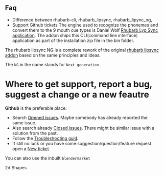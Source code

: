 
## Faq

- Difference between rhubarb-cli, rhubarb_lipsync, rhubarb_lipync_ng,
- Support Github tickets
The engine used to recognize the phonemes and convert them to the 9 mouth cue types is
Daniel Wolf [Rhubarb Lyp Sync application](https://github.com/DanielSWolf/rhubarb-lip-sync). The addon ships this CLI(command line interface) application as part of the installation zip file in the bin folder.

The rhubarb lipsync NG is a complete rework of the original [rhubarb lipsync addon](https://github.com/scaredyfish/blender-rhubarb-lipsync) based on the same principles and ideas.

The `NG` in the name stands for `Next generation`

# Where to get support, report a bug, suggest a change or a new feautre

**Github** is the preferable place:
- Search [Opened issues](https://github.com/Premik/blender_rhubarb_lipsync_ng/issues?q=is%3Aopen). Maybe somebody has already reported the same issue.
- Also search already [Closed issues](https://github.com/Premik/blender_rhubarb_lipsync_ng/issues?q=is%3Aclosed). There might be similar issue with a solution from the past.
- Follow the [Troubleshooting guid](https://github.com/Premik/blender_rhubarb_lipsync_ng/blob/master/troubleshooting.md).
- If still no luck or you have some suggestion/question/feature request open a [New ticket](https://github.com/Premik/blender_rhubarb_lipsync_ng/issues/new/choose)

You can also use the inbuilt `blendermarket`

2d Shapes